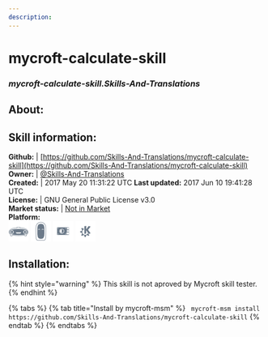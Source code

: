 ```yaml
---
description: 
---
```


# mycroft-calculate-skill  
### _mycroft-calculate-skill.Skills-And-Translations_  
## About:  


## Skill information:  
**Github:** | [https://github.com/Skills-And-Translations/mycroft-calculate-skill](https://github.com/Skills-And-Translations/mycroft-calculate-skill)  
**Owner:** | [@Skills-And-Translations](https://github.com/Skills-And-Translations)  
**Created:** | 2017 May 20 11:31:22 UTC  **Last updated:** 2017 Jun 10 19:41:28 UTC  
**License:** | GNU General Public License v3.0  
**Market status:** | [Not in Market](https://market.mycroft.ai/skill/)  
**Platform:**  
 ![Mark I](../.gitbook/assets/mark-1-icon.png)  ![Mark II](../.gitbook/assets/mark-2-icon.png)  ![Picroft](../.gitbook/assets/picroft-icon.png)  ![plasmoid](../.gitbook/assets/kde.png)   
## Installation:  
{% hint style="warning" %}
This skill is not aproved by Mycroft skill tester.
{% endhint %}
    
{% tabs %}
{% tab title="Install by mycroft-msm" %}
``` mycroft-msm install https://github.com/Skills-And-Translations/mycroft-calculate-skill```
{% endtab %}
  {% endtabs %}
  